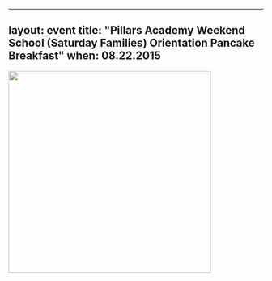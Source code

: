 
---
layout: event
title: "Pillars Academy Weekend School (Saturday Families) Orientation Pancake Breakfast"
when: 08.22.2015
---

<img src="https://cloud.githubusercontent.com/assets/11180395/9415377/c70da93c-47f3-11e5-9bbe-9c616674567e.jpg" width="400" />


